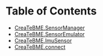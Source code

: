 # Table of Contents

* [CreaTeBME.SensorManager](./SensorEmulator.md)
* [CreaTeBME.SensorEmulator](./SensorManager.md)
* [CreaTeBME.ImuSensor](./ImuSensor.md)
* [CreaTeBME.connect](./connect.md)
